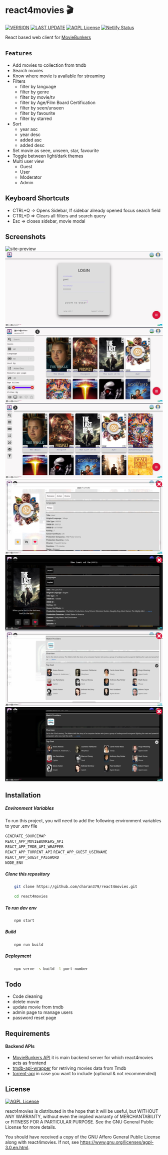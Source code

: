 # react4movies :clapper:

[![VERSION](https://img.shields.io/badge/VERSION-v2.2.0-sucess)](https://github.com/charan379/moviebunkers) [![LAST UPDATE](https://img.shields.io/badge/LAST--UPDATED-30--April--2023-sucess)](https://github.com/charan379/react4movies) [![AGPL License](https://img.shields.io/badge/LICENSE-GNU%20AGPLv3-informational)](https://www.gnu.org/licenses/agpl-3.0.en.html)
[![Netlify Status](https://api.netlify.com/api/v1/badges/286d2ee8-b609-4db1-886a-99b2f3a4bab2/deploy-status)](https://app.netlify.com/sites/moviebunkers01/deploys)

React based web client for [MovieBunkers](https://github.com/charan379/moviebunkers)

## `Features`

- Add movies to collection from tmdb
- Search movies
- Know where movie is available for streaming
- Filters
  - filter by language
  - filter by genre
  - filter by movie/tv
  - filter by Age/Film Board Certification
  - filter by seen/unseen
  - filter by favourite
  - filter by starred
- Sort
  - year asc
  - year desc
  - added asc
  - added desc
- Set movie as seee, unseen, star, favourite
- Toggle between light/dark themes
- Multi user view
  - Guest
  - User
  - Moderator
  - Admin

## Keyboard Shortcuts

- CTRL+Q => Opens Sidebar, If sidebar already opened focus search field
- CTRL+D => Clears all filters and search query
- Esc => closes sidebar, movie modal

## Screenshots

![site-preview](documentation/screenshots/site.gif)
![login-preview](documentation/screenshots/login.jpg)
![sidebar-preview](documentation/screenshots/sidebar.jpg)
![collection-preview](documentation/screenshots/collection.jpg)
![title-light-preview](documentation/screenshots/title_modal_light.jpg)
![title-dark-preview](documentation/screenshots/title_modal_dark.jpg)
![cast-dark-preview](documentation/screenshots/cast2.jpg)
![cast-light-preview](documentation/screenshots/cast.jpg)

## Installation

##### Environment Variables

To run this project, you will need to add the following environment variables to your .env file

`GENERATE_SOURCEMAP`  
`REACT_APP_MOVIEBUNKERS_API`  
`REACT_APP_TMDB_API_WRAPPER`  
`REACT_APP_TORRENT_API`
`REACT_APP_GUEST_USERNAME`  
`REACT_APP_GUEST_PASSWORD`  
`NODE_ENV`

##### Clone this repository

```bash
    git clone https://github.com/charan379/react4movies.git
```

```bash
    cd react4movies
```

##### To run dev env

```bash
    npm start
```

##### Build

```bash
    npm run build
```

##### Deployment

```bash
    npx serve -s build -l port-number
```

## Todo

- Code cleaning
- delete movie
- update movie from tmdb
- admin page to manage users
- password reset page

## Requirements

#### Backend APIs

- [MovieBunkers API](https://github.com/charan379/moviebunkers) it is main backend server for which react4movies acts as frontend
- [tmdb-api-wrapper](https://github.com/charan379/tmdb-api-wrapper) for retriving movies data from Tmdb
- [torrent-api](https://github.com/charan379/torrent-api) in case you want to include (optional & not recommended)

## License

[![AGPL License](https://img.shields.io/badge/LICENSE-GNU%20AGPLv3-brightgreen)](https://www.gnu.org/licenses/agpl-3.0.en.html)

react4movies is distributed in the hope that it will be useful, but WITHOUT ANY WARRANTY, without even the implied warranty of MERCHANTABILITY or FITNESS FOR A PARTICULAR PURPOSE. See the GNU General Public License for more details.

You should have received a copy of the GNU Affero General Public License along with react4movies. If not, see https://www.gnu.org/licenses/agpl-3.0.en.html.
